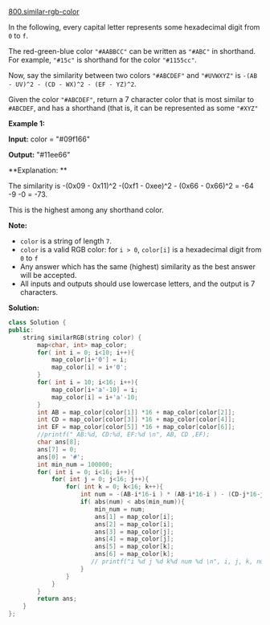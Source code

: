 [800.similar-rgb-color](https://leetcode.com/problems/similar-rgb-color/)  

In the following, every capital letter represents some hexadecimal digit from `0` to `f`.

The red-green-blue color `"#AABBCC"` can be written as `"#ABC"` in shorthand.  For example, `"#15c"` is shorthand for the color `"#1155cc"`.

Now, say the similarity between two colors `"#ABCDEF"` and `"#UVWXYZ"` is `-(AB - UV)^2 - (CD - WX)^2 - (EF - YZ)^2`.

Given the color `"#ABCDEF"`, return a 7 character color that is most similar to `#ABCDEF`, and has a shorthand (that is, it can be represented as some `"#XYZ"`

  
**Example 1:**
  
**Input:** color = "#09f166"
  
**Output:** "#11ee66"
  
**Explanation: ** 
  
The similarity is -(0x09 - 0x11)^2 -(0xf1 - 0xee)^2 - (0x66 - 0x66)^2 = -64 -9 -0 = -73.
  
This is the highest among any shorthand color.
  

**Note:**

*   `color` is a string of length `7`.
*   `color` is a valid RGB color: for `i > 0`, `color[i]` is a hexadecimal digit from `0` to `f`
*   Any answer which has the same (highest) similarity as the best answer will be accepted.
*   All inputs and outputs should use lowercase letters, and the output is 7 characters.  



**Solution:**  

```cpp
class Solution {
public:
    string similarRGB(string color) {
        map<char, int> map_color;
        for( int i = 0; i<10; i++){
            map_color[i+'0'] = i;
            map_color[i] = i+'0';
        }
        for( int i = 10; i<16; i++){
            map_color[i+'a'-10] = i;
            map_color[i] = i+'a'-10;
        }
        int AB = map_color[color[1]] *16 + map_color[color[2]];
        int CD = map_color[color[3]] *16 + map_color[color[4]];
        int EF = map_color[color[5]] *16 + map_color[color[6]];
        //printf(" AB:%d, CD:%d, EF:%d \n", AB, CD ,EF);
        char ans[8];
        ans[7] = 0;
        ans[0] = '#';
        int min_num = 100000;
        for( int i = 0; i<16; i++){
            for( int j = 0; j<16; j++){
                for( int k = 0; k<16; k++){
                    int num = -(AB-i*16-i ) * (AB-i*16-i ) - (CD-j*16-j)* (CD-j*16-j) - (EF-k*16-k)*(EF-k*16-k);
                    if( abs(num) < abs(min_num)){
                        min_num = num;
                        ans[1] = map_color[i];
                        ans[2] = map_color[i];
                        ans[3] = map_color[j];
                        ans[4] = map_color[j];
                        ans[5] = map_color[k];
                        ans[6] = map_color[k];
                       // printf("i %d j %d k%d num %d \n", i, j, k, num);
                    }
                }
            }
        }
        return ans;
    }
};
```
      